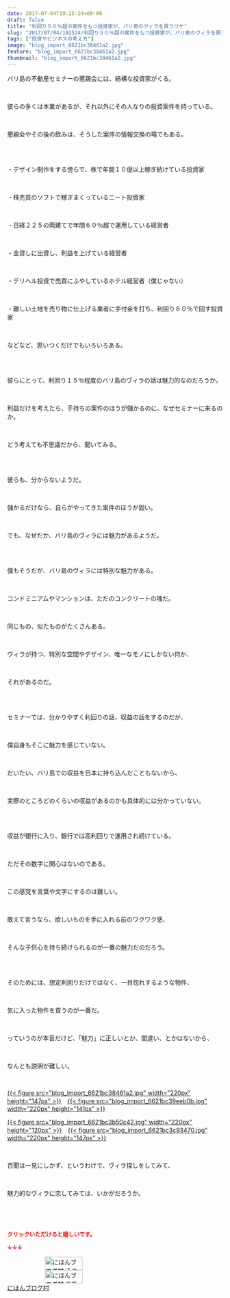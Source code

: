 ```yaml
---
date: 2017-07-04T19:25:24+09:00
draft: false
title: "利回り５０％超の案件をもつ投資家が、バリ島のヴィラを買うワケ"
slug: "2017/07/04/192524/利回り５０％超の案件をもつ投資家が、バリ島のヴィラを買うワケ"
tags: ["投資やビジネスの考え方"]
image: "blog_import_6621bc38461a2.jpg"
feature: "blog_import_6621bc38461a2.jpg"
thumbnail: "blog_import_6621bc38461a2.jpg"
---
```

<p>バリ島の不動産セミナーの懇親会には、結構な投資家がくる。</p><p> </p><p>彼らの多くは本業があるが、それ以外にその人なりの投資案件を持っている。</p><p> </p><p>懇親会やその後の飲みは、そうした案件の情報交換の場でもある。</p><p> </p><p><br/>・デザイン制作をする傍らで、株で年間１０億以上稼ぎ続けている投資家</p><p> </p><p>・株売買のソフトで稼ぎまくっているニート投資家</p><p> </p><p>・日経２２５の両建てで年間６０％超で運用している経営者</p><p> </p><p>・金貸しに出資し、利益を上げている経営者</p><p> </p><p>・デリヘル投資で売買にふやしているホテル経営者（僕じゃない）</p><p> </p><p>・難しい土地を売り物に仕上げる業者に手付金を打ち、利回り８０％で回す投資家</p><p> </p><p>などなど、思いつくだけでもいろいろある。</p><p> </p><p><br/>彼らにとって、利回り１５％程度のバリ島のヴィラの話は魅力的なのだろうか。</p><p> </p><p>利益だけを考えたら、手持ちの案件のほうが儲かるのに、なぜセミナーに来るのか。</p><p> </p><p>どう考えても不思議だから、聞いてみる。</p><p> </p><p><br/>彼らも、分からないようだ。</p><p> </p><p>儲かるだけなら、自らがやってきた案件のほうが固い。</p><p> </p><p>でも、なぜだか、バリ島のヴィラには魅力があるようだ。</p><p> </p><p><br/>僕もそうだが、バリ島のヴィラには特別な魅力がある。</p><p> </p><p>コンドミニアムやマンションは、ただのコンクリートの塊だ。</p><p> </p><p>同じもの、似たものがたくさんある。</p><p> </p><p>ヴィラが持つ、特別な空間やデザイン、唯一なモノにしかない何か、</p><p> </p><p>それがあるのだ。</p><p> </p><p><br/>セミナーでは、分かりやすく利回りの話、収益の話をするのだが、</p><p> </p><p>僕自身もそこに魅力を感じていない。</p><p> </p><p>だいたい、バリ島での収益を日本に持ち込んだこともないから、</p><p> </p><p>実際のところどのくらいの収益があるのかも具体的には分かっていない。</p><p> </p><p><br/>収益が銀行に入り、銀行では高利回りで運用され続けている。</p><p> </p><p>ただその数字に関心はないのである。</p><p> </p><p>この感覚を言葉や文字にするのは難しい。</p><p> </p><p>敢えて言うなら、欲しいものを手に入れる前のワクワク感、</p><p> </p><p>そんな子供心を持ち続けられるのが一番の魅力だのだろう。</p><p> </p><p><br/>そのためには、想定利回りだけではなく、一目惚れするような物件、</p><p> </p><p>気に入った物件を買うのが一番だ。</p><p> </p><p>っていうのが本音だけど、「魅力」に正しいとか、間違い、とかはないから、</p><p> </p><p>なんとも説明が難しい。</p><p> </p><p><a href="blog_import_6621bc38461a2.jpg">{{< figure src="blog_import_6621bc38461a2.jpg" width="220px" height="147px" >}}</a>　<a href="blog_import_6621bc39eeb0b.jpg">{{< figure src="blog_import_6621bc39eeb0b.jpg" width="220px" height="141px" >}}</a></p><p><a href="blog_import_6621bc3b50c42.jpg">{{< figure src="blog_import_6621bc3b50c42.jpg" width="220px" height="120px" >}}</a>　<a href="blog_import_6621bc3c93470.jpg">{{< figure src="blog_import_6621bc3c93470.jpg" width="220px" height="147px" >}}</a></p><p> </p><p>百聞は一見にしかず、というわけで、ヴィラ探しをしてみて、</p><p> </p><p>魅力的なヴィラに恋してみては、いかがだろうか。</p><p> </p><p> </p><p><font color="#ff0000" size="2"><strong>クリックいただけると嬉しいです。</strong></font></p><p><font color="#ff0000" size="2"><strong>↓↓↓</strong></font></p><p><a href="ranking.html?p_cid=01260127" id="&amp;blogmura_banner" target="_blank"><img alt="にほんブログ村 その他生活ブログ 不動産投資へ" border="0" height="31" src="data:image/svg+xml;charset=utf-8,%3Csvg%20xmlns%3D%22http%3A%2F%2Fwww.w3.org%2F2000%2Fsvg%22%20title%3D%22Placeholder%20for%20Images%22%20role%3D%22presentation%22%20viewBox%3D%220%200%2088%2031%22%20%2F%3E" width="88" data-src="//life.blogmura.com/hudousantoushi/img/hudousantoushi88_31.gif" style="aspect-ratio: auto 88 / 31;"/><noscript><img alt="にほんブログ村 その他生活ブログ 不動産投資へ" border="0" height="31" src="//life.blogmura.com/hudousantoushi/img/hudousantoushi88_31.gif" width="88"></noscript></a><br/><a href="ranking.html?p_cid=01260127" target="_blank"><img alt="にほんブログ村 海外生活ブログ バリ島情報へ" border="0" height="31" src="data:image/svg+xml;charset=utf-8,%3Csvg%20xmlns%3D%22http%3A%2F%2Fwww.w3.org%2F2000%2Fsvg%22%20title%3D%22Placeholder%20for%20Images%22%20role%3D%22presentation%22%20viewBox%3D%220%200%2088%2031%22%20%2F%3E" width="88" data-src="https://img-proxy.blog-video.jp/images?url=http%3A%2F%2Foverseas.blogmura.com%2Fbali%2Fimg%2Fbali88_31.gif" style="aspect-ratio: auto 88 / 31;"/><noscript><img alt="にほんブログ村 海外生活ブログ バリ島情報へ" border="0" height="31" src="https://img-proxy.blog-video.jp/images?url=http%3A%2F%2Foverseas.blogmura.com%2Fbali%2Fimg%2Fbali88_31.gif" width="88"></noscript></a><br/><a href="ranking.html?p_cid=01260127" target="_blank">にほんブログ村</a></p>

